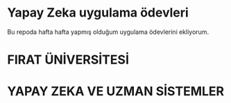 # Yapay Zeka uygulama ödevleri
Bu repoda hafta hafta yapmış olduğum uygulama ödevlerini ekliyorum.

# FIRAT ÜNİVERSİTESİ
# YAPAY ZEKA VE UZMAN SİSTEMLER   
